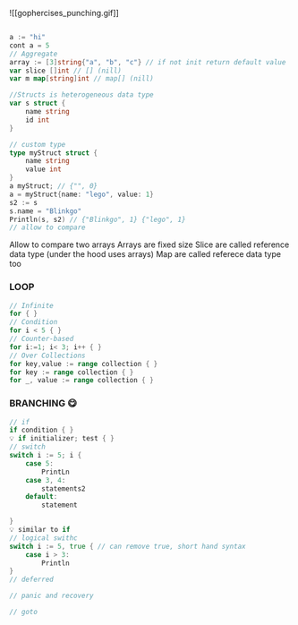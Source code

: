 ![[gophercises_punching.gif]]

```go

a := "hi"
cont a = 5
// Aggregate
array := [3]string{"a", "b", "c"} // if not init return default value
var slice []int // [] (nill)
var m map[string]int // map[] (nill)

//Structs is heterogeneous data type 
var s struct {
	name string
	id int
}

// custom type
type myStruct struct {
	name string
	value int
}
a myStruct; // {"", 0}
a = myStruct{name: "lego", value: 1}
s2 := s
s.name = "Blinkgo" 
Println(s, s2) // {"Blinkgo", 1} {"lego", 1}
// allow to compare

```
Allow to compare two arrays
Arrays are fixed size
Slice are called reference data type (under the hood uses arrays)
Map are called referece data type too

### LOOP 
```go
// Infinite
for { }
// Condition
for i < 5 { }
// Counter-based
for i:=1; i< 3; i++ { }
// Over Collections
for key,value := range collection { }
for key := range collection { }
for _, value := range collection { }
```
### BRANCHING 😋
```go
// if
if condition { }
💡 if initializer; test { }
// switch
switch i := 5; i {
	case 5:
		PrintLn
	case 3, 4:
		statements2
	default:
		statement

}
💡 similar to if
// logical swithc
switch i := 5, true { // can remove true, short hand syntax
	case i > 3:
		Println
}
// deferred

// panic and recovery

// goto
```